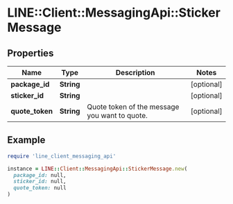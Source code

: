 # LINE::Client::MessagingApi::StickerMessage

## Properties

| Name | Type | Description | Notes |
| ---- | ---- | ----------- | ----- |
| **package_id** | **String** |  | [optional] |
| **sticker_id** | **String** |  | [optional] |
| **quote_token** | **String** | Quote token of the message you want to quote. | [optional] |

## Example

```ruby
require 'line_client_messaging_api'

instance = LINE::Client::MessagingApi::StickerMessage.new(
  package_id: null,
  sticker_id: null,
  quote_token: null
)
```

